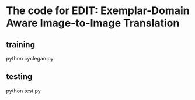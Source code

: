 # The code for EDIT: Exemplar-Domain Aware Image-to-Image Translation
## training
python cyclegan.py
 
## testing
python test.py

